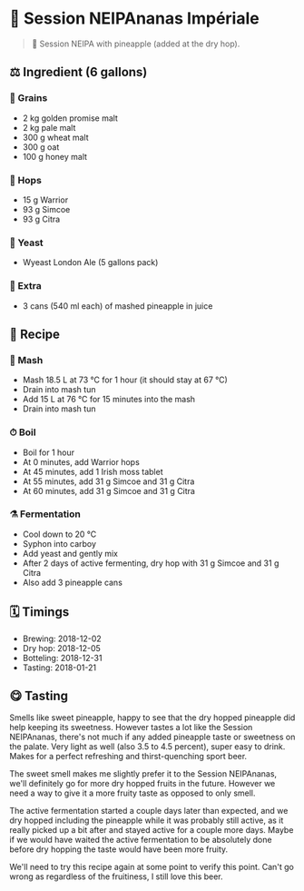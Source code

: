 # 🍺 Session NEIPAnanas Impériale

> 📝 Session NEIPA with pineapple (added at the dry hop).

##  ⚖️ Ingredient (6 gallons)

### 🌾 Grains

* 2 kg golden promise malt
* 2 kg pale malt
* 300 g wheat malt
* 300 g oat
* 100 g honey malt

### 🌿 Hops

* 15 g Warrior
* 93 g Simcoe
* 93 g Citra

### 🧫 Yeast

* Wyeast London Ale (5 gallons pack)

### 🍍 Extra

* 3 cans (540 ml each) of mashed pineapple in juice

## 📖 Recipe

### 🚰 Mash

* Mash 18.5 L at 73 °C for 1 hour (it should stay at 67 °C)
* Drain into mash tun
* Add 15 L at 76 °C for 15 minutes into the mash
* Drain into mash tun

### ⏱  Boil

* Boil for 1 hour
* At 0 minutes, add Warrior hops
* At 45 minutes, add 1 Irish moss tablet
* At 55 minutes, add 31 g Simcoe and 31 g Citra
* At 60 minutes, add 31 g Simcoe and 31 g Citra

### ⚗️ Fermentation

* Cool down to 20 °C
* Syphon into carboy
* Add yeast and gently mix
* After 2 days of active fermenting, dry hop with 31 g Simcoe and 31 g Citra
* Also add 3 pineapple cans

## 🗓 Timings

* Brewing: 2018-12-02
* Dry hop: 2018-12-05
* Botteling: 2018-12-31
* Tasting: 2018-01-21

## 😋 Tasting

Smells like sweet pineapple, happy to see that the dry hopped pineapple
did help keeping its sweetness. However tastes a lot like the Session
NEIPAnanas, there's not much if any added pineapple taste or sweetness
on the palate. Very light as well (also 3.5 to 4.5 percent), super easy
to drink. Makes for a perfect refreshing and thirst-quenching sport
beer.

The sweet smell makes me slightly prefer it to the Session NEIPAnanas,
we'll definitely go for more dry hopped fruits in the future. However we
need a way to give it a more fruity taste as opposed to only smell.

The active fermentation started a couple days later than expected, and
we dry hopped including the pineapple while it was probably still
active, as it really picked up a bit after and stayed active for a
couple more days. Maybe if we would have waited the active fermentation
to be absolutely done before dry hopping the taste would have been more
fruity.

We'll need to try this recipe again at some point to verify this point.
Can't go wrong as regardless of the fruitiness, I still love this beer.
